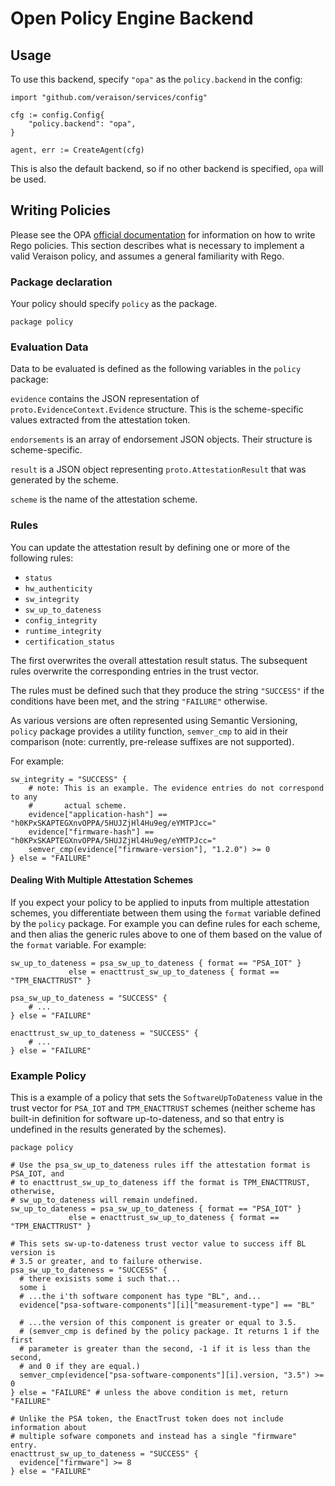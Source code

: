 # Open Policy Engine Backend

## Usage

To use this backend, specify `"opa"` as the `policy.backend` in the config:

```golang
import "github.com/veraison/services/config"

cfg := config.Config{
    "policy.backend": "opa",
}

agent, err := CreateAgent(cfg)
```

This is also the default backend, so if no other backend is specified, `opa`
will be used.

## Writing Policies

Please see the OPA [official
documentation](https://www.openpolicyagent.org/docs/latest/) for information on
how to write Rego policies. This section describes what is necessary to
implement a valid Veraison policy, and assumes a general familiarity with Rego.

### Package declaration

Your policy should specify `policy` as the package.

```rego
package policy
```

### Evaluation Data

Data to be evaluated is defined as the following variables in the `policy`
package:

`evidence` contains the JSON representation of `proto.EvidenceContext.Evidence`
structure. This is the scheme-specific values extracted from the attestation
token.

`endorsements` is an array of endorsement JSON objects. Their structure is
scheme-specific.

`result` is a JSON object representing `proto.AttestationResult` that was
generated by the scheme.

`scheme` is the name of the attestation scheme.


### Rules

You can update the attestation result by defining one or more of the following
rules:

- `status`
- `hw_authenticity`
- `sw_integrity`
- `sw_up_to_dateness`
- `config_integrity`
- `runtime_integrity`
- `certification_status`

The first overwrites the overall attestation result status. The subsequent rules
overwrite the corresponding entries in the trust vector.

The rules must be defined such that they produce the string `"SUCCESS"` if the
conditions have been met, and the string `"FAILURE"` otherwise.

As various versions are often represented using Semantic Versioning, `policy`
package provides a utility function, `semver_cmp` to aid in their comparison
(note: currently, pre-release suffixes are not supported).

For example:

```rego
sw_integrity = "SUCCESS" {
    # note: This is an example. The evidence entries do not correspond to any
    #       actual scheme.
    evidence["application-hash"] == "h0KPxSKAPTEGXnvOPPA/5HUJZjHl4Hu9eg/eYMTPJcc="
    evidence["firmware-hash"] == "h0KPxSKAPTEGXnvOPPA/5HUJZjHl4Hu9eg/eYMTPJcc="
    semver_cmp(evidence["firmware-version"], "1.2.0") >= 0
} else = "FAILURE"
```

#### Dealing With Multiple Attestation Schemes

If you expect your policy to be applied to inputs from multiple attestation
schemes, you differentiate between them using the `format` variable defined by
the `policy` package. For example you can define rules for each scheme, and
then alias the generic rules above to one of them based on the value of the
`format` variable. For example:

```rego
sw_up_to_dateness = psa_sw_up_to_dateness { format == "PSA_IOT" }
             else = enacttrust_sw_up_to_dateness { format == "TPM_ENACTTRUST" }

psa_sw_up_to_dateness = "SUCCESS" {
    # ...
} else = "FAILURE"

enacttrust_sw_up_to_dateness = "SUCCESS" {
    # ...
} else = "FAILURE"
```

### Example Policy

This is a example of a policy that sets the `SoftwareUpToDateness` value in the
trust vector for `PSA_IOT` and `TPM_ENACTTRUST` schemes (neither scheme has
built-in definition for software up-to-dateness, and so that entry is undefined
in the results generated by the schemes).

```rego
package policy

# Use the psa_sw_up_to_dateness rules iff the attestation format is PSA_IOT, and
# to enacttrust_sw_up_to_dateness iff the format is TPM_ENACTTRUST, otherwise,
# sw_up_to_dateness will remain undefined.
sw_up_to_dateness = psa_sw_up_to_dateness { format == "PSA_IOT" }
             else = enacttrust_sw_up_to_dateness { format == "TPM_ENACTTRUST" }

# This sets sw-up-to-dateness trust vector value to success iff BL version is
# 3.5 or greater, and to failure otherwise.
psa_sw_up_to_dateness = "SUCCESS" {
  # there exisists some i such that...
  some i
  # ...the i'th software component has type "BL", and...
  evidence["psa-software-components"][i]["measurement-type"] == "BL"

  # ...the version of this component is greater or equal to 3.5.
  # (semver_cmp is defined by the policy package. It returns 1 if the first
  # parameter is greater than the second, -1 if it is less than the second,
  # and 0 if they are equal.)
  semver_cmp(evidence["psa-software-components"][i].version, "3.5") >= 0
} else = "FAILURE" # unless the above condition is met, return "FAILURE"

# Unlike the PSA token, the EnactTrust token does not include information about
# multiple sofware componets and instead has a single "firmware" entry.
enacttrust_sw_up_to_dateness = "SUCCESS" {
  evidence["firmware"] >= 8
} else = "FAILURE"
```
